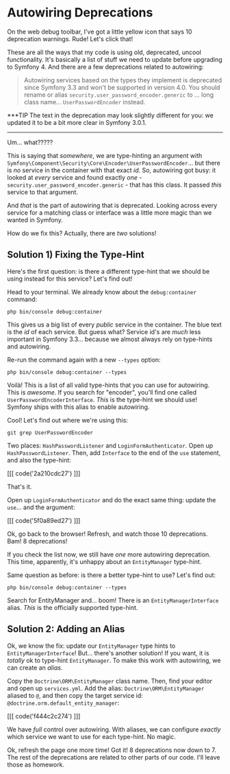# Autowiring Deprecations

On the web debug toolbar, I've got a little yellow icon that says 10 deprecation
warnings. Rude! Let's click that!

These are all the ways that my code is using old, deprecated, uncool functionality. It's
basically a list of stuff we need to update before upgrading to Symfony 4. And there
are a few deprecations related to autowiring:

> Autowiring services based on the types they implement is deprecated since
> Symfony 3.3 and won't be supported in version 4.0. You should rename or
> alias `security.user_password_encoder.generic` to ... long class name...
> `UserPasswordEncoder` instead.

***TIP
The text in the deprecation may look slightly different for you: we updated it
to be a bit more clear in Symfony 3.0.1.
***

Um... what?????

This is saying that *somewhere*, we are type-hinting an argument with
`Symfony\Component\Security\Core\Encoder\UserPasswordEncoder`... but there is *no*
service in the container with that exact *id*. So, autowiring got busy: it looked
at *every* service and found exactly *one* - `security.user_password_encoder.generic` -
that has this class. It passed *this* service to that argument.

And *that* is the part of autowiring that is deprecated. Looking across every service
for a matching class or interface was a little more magic than we wanted in Symfony.

How do we fix this? Actually, there are *two* solutions!

## Solution 1) Fixing the Type-Hint

Here's the first question: is there a different type-hint that we should be using
instead for this service? Let's find out!

Head to your terminal. We already know about the `debug:container` command:

```terminal
php bin/console debug:container
```

This gives us a big list of every *public* service in the container. The blue text
is the *id* of each service. But guess what? Service id's are *much* less important
in Symfony 3.3... because we almost always rely on type-hints and autowiring.

Re-run the command again with a new `--types` option:

```terminal
php bin/console debug:container --types
```

Voilà! This is a list of all valid type-hints that you can use for autowiring. This
is *awesome*. If you search for "encoder", you'll find one called `UserPasswordEncoderInterface`.
*This* is the type-hint we should use! Symfony ships with this alias to enable autowiring.

Cool! Let's find out where we're using this:

```terminal
git grep UserPasswordEncoder
```

Two places: `HashPasswordListener` and `LoginFormAuthenticator`. Open up `HashPasswordListener`.
Then, add `Interface` to the end of the `use` statement, and also the type-hint:

[[[ code('2a210cdc27') ]]]

That's it.

Open up `LoginFormAuthenticator` and do the exact same thing: update the `use`...
and the argument:

[[[ code('5f0a89ed27') ]]]

Ok, go back to the browser! Refresh, and watch those 10 deprecations. Bam! 8 deprecations!

If you check the list now, we still have *one* more autowiring deprecation. This
time, apparently, it's unhappy about an `EntityManager` type-hint.

Same question as before: is there a better type-hint to use? Let's find out:

```terminal
php bin/console debug:container --types
```

Search for EntityManager and... boom! There is an `EntityManagerInterface` alias.
*This* is the officially supported type-hint.

## Solution 2: Adding an Alias

Ok, we know the fix: update our `EntityManager` type hints to `EntityManagerInterface`!
But... there's another solution! If you want, it is *totally* ok to type-hint `EntityManager`.
To make this work with autowiring, we can create an *alias*.

Copy the `Doctrine\ORM\EntityManager` class name. Then, find your editor and open
up `services.yml`. Add the alias: `Doctrine\ORM\EntityManager` aliased to `@`,
and then copy the target service id: `@doctrine.orm.default_entity_manager`:

[[[ code('f444c2c274') ]]]

We have *full* control over autowiring. With aliases, we can configure *exactly*
which service we want to use for each type-hint. No magic.

Ok, refresh the page one more time! Got it! 8 deprecations now down to 7. The rest
of the deprecations are related to other parts of our code. I'll leave those as 
homework.

